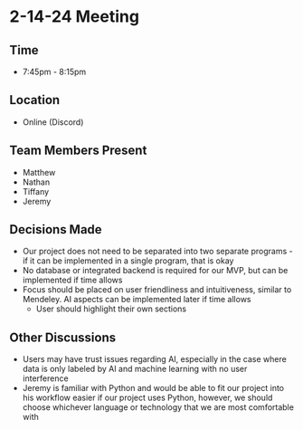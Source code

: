 # 2-14-24 Meeting
## Time
* 7:45pm - 8:15pm
## Location
* Online (Discord)
## Team Members Present
* Matthew
* Nathan
* Tiffany
* Jeremy
## Decisions Made
* Our project does not need to be separated into two separate programs - if it can be implemented in a single program, that is okay
* No database or integrated backend is required for our MVP, but can be implemented if time allows
* Focus should be placed on user friendliness and intuitiveness, similar to Mendeley. AI aspects can be implemented later if time allows
    * User should highlight their own sections
## Other Discussions
* Users may have trust issues regarding AI, especially in the case where data is only labeled by AI and machine learning with no user interference
* Jeremy is familiar with Python and would be able to fit our project into his workflow easier if our project uses Python, however, we should choose whichever language or technology that we are most comfortable with
